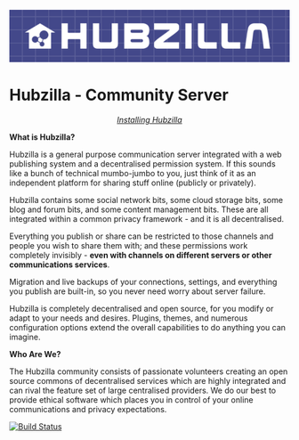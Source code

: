 ![Hubzilla](images/hubzilla-banner.png)

Hubzilla - Community Server
===========================


<p align="center" markdown="1">
<em><a href="install/INSTALL.txt">Installing Hubzilla</a></em> 
</p>

**What is Hubzilla?**

Hubzilla is a general purpose communication server integrated with a web publishing system and a decentralised permission system. If this sounds like a bunch of technical mumbo-jumbo to you, just think of it as an independent platform for sharing stuff online (publicly or privately). 

Hubzilla contains some social network bits, some cloud storage bits, some blog and forum bits, and some content management bits. These are all integrated within a common privacy framework - and it is all decentralised. 

Everything you publish or share can be restricted to those channels and people you wish to share them with; and these permissions work completely invisibly - **even with channels on different servers or other communications services**.

Migration and live backups of your connections, settings, and everything you publish are built-in, so you never need worry about server failure. 

Hubzilla is completely decentralised and open source, for you modify or adapt to your needs and desires. Plugins, themes, and numerous configuration options extend the overall capabilities to do anything you can imagine. 


**Who Are We?**

The Hubzilla community consists of passionate volunteers creating an open source commons of decentralised services which are highly integrated and can rival the feature set of large centralised providers. We do our best to provide ethical software which places you in control of your online communications and privacy expectations.


[![Build Status](https://travis-ci.org/redmatrix/hubzilla.svg)](https://travis-ci.org/redmatrix/hubzilla)
